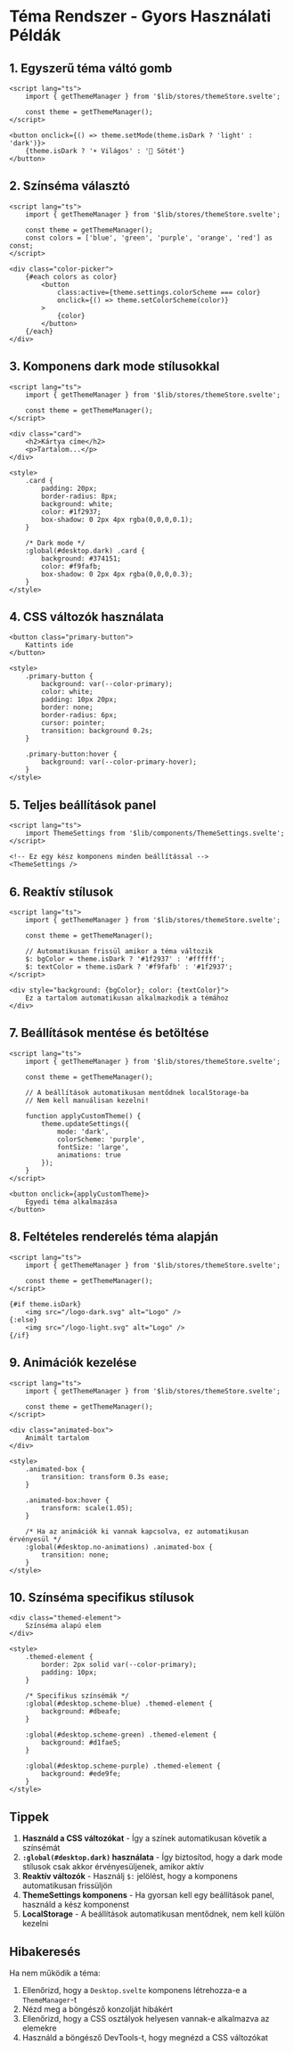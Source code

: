 # Téma Rendszer - Gyors Használati Példák

## 1. Egyszerű téma váltó gomb

```svelte
<script lang="ts">
	import { getThemeManager } from '$lib/stores/themeStore.svelte';
	
	const theme = getThemeManager();
</script>

<button onclick={() => theme.setMode(theme.isDark ? 'light' : 'dark')}>
	{theme.isDark ? '☀️ Világos' : '🌙 Sötét'}
</button>
```

## 2. Színséma választó

```svelte
<script lang="ts">
	import { getThemeManager } from '$lib/stores/themeStore.svelte';
	
	const theme = getThemeManager();
	const colors = ['blue', 'green', 'purple', 'orange', 'red'] as const;
</script>

<div class="color-picker">
	{#each colors as color}
		<button 
			class:active={theme.settings.colorScheme === color}
			onclick={() => theme.setColorScheme(color)}
		>
			{color}
		</button>
	{/each}
</div>
```

## 3. Komponens dark mode stílusokkal

```svelte
<script lang="ts">
	import { getThemeManager } from '$lib/stores/themeStore.svelte';
	
	const theme = getThemeManager();
</script>

<div class="card">
	<h2>Kártya címe</h2>
	<p>Tartalom...</p>
</div>

<style>
	.card {
		padding: 20px;
		border-radius: 8px;
		background: white;
		color: #1f2937;
		box-shadow: 0 2px 4px rgba(0,0,0,0.1);
	}
	
	/* Dark mode */
	:global(#desktop.dark) .card {
		background: #374151;
		color: #f9fafb;
		box-shadow: 0 2px 4px rgba(0,0,0,0.3);
	}
</style>
```

## 4. CSS változók használata

```svelte
<button class="primary-button">
	Kattints ide
</button>

<style>
	.primary-button {
		background: var(--color-primary);
		color: white;
		padding: 10px 20px;
		border: none;
		border-radius: 6px;
		cursor: pointer;
		transition: background 0.2s;
	}
	
	.primary-button:hover {
		background: var(--color-primary-hover);
	}
</style>
```

## 5. Teljes beállítások panel

```svelte
<script lang="ts">
	import ThemeSettings from '$lib/components/ThemeSettings.svelte';
</script>

<!-- Ez egy kész komponens minden beállítással -->
<ThemeSettings />
```

## 6. Reaktív stílusok

```svelte
<script lang="ts">
	import { getThemeManager } from '$lib/stores/themeStore.svelte';
	
	const theme = getThemeManager();
	
	// Automatikusan frissül amikor a téma változik
	$: bgColor = theme.isDark ? '#1f2937' : '#ffffff';
	$: textColor = theme.isDark ? '#f9fafb' : '#1f2937';
</script>

<div style="background: {bgColor}; color: {textColor}">
	Ez a tartalom automatikusan alkalmazkodik a témához
</div>
```

## 7. Beállítások mentése és betöltése

```svelte
<script lang="ts">
	import { getThemeManager } from '$lib/stores/themeStore.svelte';
	
	const theme = getThemeManager();
	
	// A beállítások automatikusan mentődnek localStorage-ba
	// Nem kell manuálisan kezelni!
	
	function applyCustomTheme() {
		theme.updateSettings({
			mode: 'dark',
			colorScheme: 'purple',
			fontSize: 'large',
			animations: true
		});
	}
</script>

<button onclick={applyCustomTheme}>
	Egyedi téma alkalmazása
</button>
```

## 8. Feltételes renderelés téma alapján

```svelte
<script lang="ts">
	import { getThemeManager } from '$lib/stores/themeStore.svelte';
	
	const theme = getThemeManager();
</script>

{#if theme.isDark}
	<img src="/logo-dark.svg" alt="Logo" />
{:else}
	<img src="/logo-light.svg" alt="Logo" />
{/if}
```

## 9. Animációk kezelése

```svelte
<script lang="ts">
	import { getThemeManager } from '$lib/stores/themeStore.svelte';
	
	const theme = getThemeManager();
</script>

<div class="animated-box">
	Animált tartalom
</div>

<style>
	.animated-box {
		transition: transform 0.3s ease;
	}
	
	.animated-box:hover {
		transform: scale(1.05);
	}
	
	/* Ha az animációk ki vannak kapcsolva, ez automatikusan érvényesül */
	:global(#desktop.no-animations) .animated-box {
		transition: none;
	}
</style>
```

## 10. Színséma specifikus stílusok

```svelte
<div class="themed-element">
	Színséma alapú elem
</div>

<style>
	.themed-element {
		border: 2px solid var(--color-primary);
		padding: 10px;
	}
	
	/* Specifikus színsémák */
	:global(#desktop.scheme-blue) .themed-element {
		background: #dbeafe;
	}
	
	:global(#desktop.scheme-green) .themed-element {
		background: #d1fae5;
	}
	
	:global(#desktop.scheme-purple) .themed-element {
		background: #ede9fe;
	}
</style>
```

## Tippek

1. **Használd a CSS változókat** - Így a színek automatikusan követik a színsémát
2. **`:global(#desktop.dark)` használata** - Így biztosítod, hogy a dark mode stílusok csak akkor érvényesüljenek, amikor aktív
3. **Reaktív változók** - Használj `$:` jelölést, hogy a komponens automatikusan frissüljön
4. **ThemeSettings komponens** - Ha gyorsan kell egy beállítások panel, használd a kész komponenst
5. **LocalStorage** - A beállítások automatikusan mentődnek, nem kell külön kezelni

## Hibakeresés

Ha nem működik a téma:

1. Ellenőrizd, hogy a `Desktop.svelte` komponens létrehozza-e a `ThemeManager`-t
2. Nézd meg a böngésző konzolját hibákért
3. Ellenőrizd, hogy a CSS osztályok helyesen vannak-e alkalmazva az elemekre
4. Használd a böngésző DevTools-t, hogy megnézd a CSS változókat
